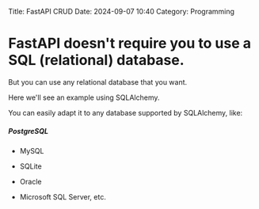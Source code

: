 Title: FastAPI CRUD
Date: 2024-09-07 10:40
Category: Programming

# FastAPI doesn't require you to use a SQL (relational) database.

<p>But you can use any relational database that you want.</p>
<p>Here we'll see an example using SQLAlchemy.</p>
<p>You can easily adapt it to any database supported by SQLAlchemy, like: </p>


<h5>
PostgreSQL
</h5>

- MySQL
 
- SQLite
 
- Oracle
 
- Microsoft SQL Server, etc.



